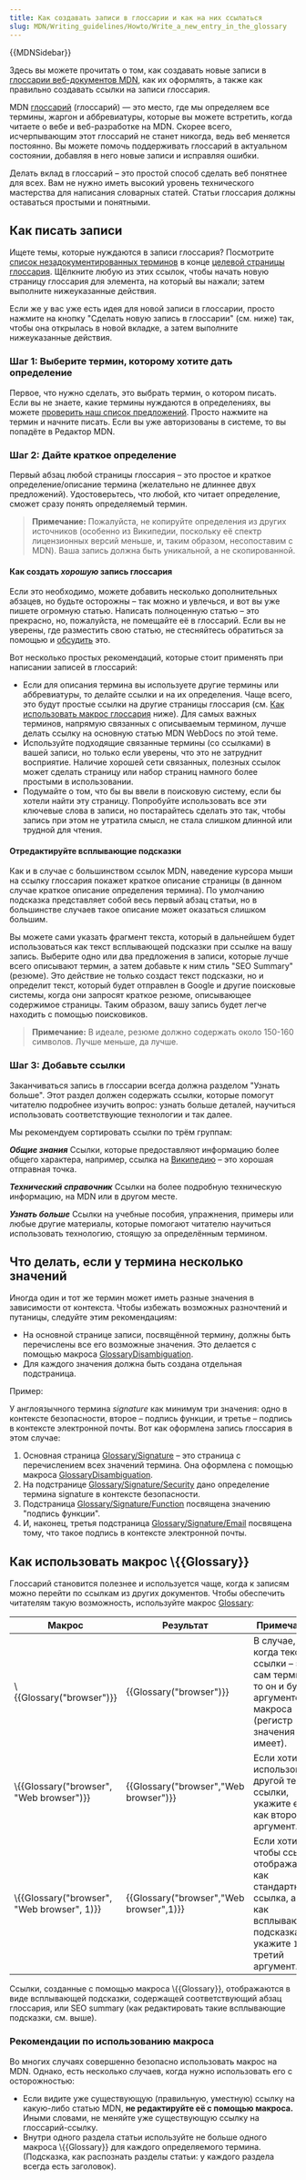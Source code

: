 ```yaml
---
title: Как создавать записи в глоссарии и как на них ссылаться
slug: MDN/Writing_guidelines/Howto/Write_a_new_entry_in_the_glossary
---
```


{{MDNSidebar}}

Здесь вы можете прочитать о том, как создавать новые записи в [глоссарии веб-документов MDN](/ru/docs/Glossary), как их оформлять, а также как правильно создавать ссылки на записи глоссария.

MDN [глоссарий](/ru/docs/Glossary) (глоссарий) — это место, где мы определяем все термины, жаргон и аббревиатуры, которые вы можете встретить, когда читаете о вебе и веб-разработке на MDN. Скорее всего, исчерпывающим этот глоссарий не станет никогда, ведь веб меняется постоянно. Вы можете помочь поддерживать глоссарий в актуальном состоянии, добавляя в него новые записи и исправляя ошибки.

Делать вклад в глоссарий – это простой способ сделать веб понятнее для всех. Вам не нужно иметь высокий уровень технического мастерства для написания словарных статей. Статьи глоссария должны оставаться простыми и понятными.

## Как писать записи

Ищете темы, которые нуждаются в записи глоссария? Посмотрите [список незадокументированных терминов](/ru/docs/Glossary#Contribute_to_the_glossary) в конце [целевой страницы глоссария](/ru/docs/Glossary). Щёлкните любую из этих ссылок, чтобы начать новую страницу глоссария для элемента, на который вы нажали; затем выполните нижеуказанные действия.

Если же у вас уже есть идея для новой записи в глоссарии, просто нажмите на кнопку "Сделать новую запись в глоссарии" (см. ниже) так, чтобы она открылась в новой вкладке, а затем выполните нижеуказанные действия.

### Шаг 1: Выберите термин, которому хотите дать определение

Первое, что нужно сделать, это выбрать термин, о котором писать. Если вы не знаете, какие термины нуждаются в определениях, вы можете [проверить наш список предложений](/ru/docs/Glossary#Contribute_to_the_glossary). Просто нажмите на термин и начните писать. Если вы уже авторизованы в системе, то вы попадёте в Редактор MDN.

### Шаг 2: Дайте краткое определение

Первый абзац любой страницы глоссария – это простое и краткое определение/описание термина (желательно не длиннее двух предложений). Удостоверьтесь, что любой, кто читает определение, сможет сразу понять определяемый термин.

> **Примечание:** Пожалуйста, не копируйте определения из других источников (особенно из Википедии, поскольку её спектр лицензионных версий меньше, и, таким образом, несопоставим с MDN). Ваша запись должна быть уникальной, а не скопированной.

#### Как создать _хорошую_ запись глоссария

Если это необходимо, можете добавить несколько дополнительных абзацев, но будьте осторожны – так можно и увлечься, и вот вы уже пишете огромную статью. Написать полноценную статью – это прекрасно, но, пожалуйста, не помещайте её в глоссарий. Если вы не уверены, где разместить свою статью, не стесняйтесь обратиться за помощью и [обсудить](/ru/docs/MDN/Community#Join_our_mailing_lists) это.

Вот несколько простых рекомендаций, которые стоит применять при написании записей в глоссарий:

- Если для описания термина вы используете другие термины или аббревиатуры, то делайте ссылки и на их определения. Чаще всего, это будут простые ссылки на другие страницы глоссария (см. [Как использовать макрос глоссария](/ru/docs/MDN/Contribute/Howto/Write_a_new_entry_in_the_Glossary#How_to_use_the_Glossary_macro) ниже). Для самых важных терминов, напрямую связанных с описываемым термином, лучше делать ссылку на основную статью MDN WebDocs по этой теме.
- Используйте подходящие связанные термины (со ссылками) в вашей записи, но только если уверены, что это не затруднит восприятие. Наличие хорошей сети связанных, полезных ссылок может сделать страницу или набор страниц намного более простыми в использовании.
- Подумайте о том, что бы вы ввели в поисковую систему, если бы хотели найти эту страницу. Попробуйте использовать все эти ключевые слова в записи, но постарайтесь сделать это так, чтобы запись при этом не утратила смысл, не стала слишком длинной или трудной для чтения.

#### Отредактируйте всплывающие подсказки

Как и в случае с большинством ссылок MDN, наведение курсора мыши на ссылку глоссария покажет краткое описание страницы (в данном случае краткое описание определения термина). По умолчанию подсказка представляет собой весь первый абзац статьи, но в большинстве случаев такое описание может оказаться слишком большим.

Вы можете сами указать фрагмент текста, который в дальнейшем будет использоваться как текст всплывающей подсказки при ссылке на вашу запись. Выберите одно или два предложения в записи, которые лучше всего описывают термин, а затем добавьте к ним стиль "SEO Summary" (резюме). Это действие не только создаст текст подсказки, но и определит текст, который будет отправлен в Google и другие поисковые системы, когда они запросят краткое резюме, описывающее содержимое страницы. Таким образом, вашу запись будет легче находить с помощью поисковиков.

> **Примечание:** В идеале, резюме должно содержать около 150-160 символов. Лучше меньше, да лучше.

### Шаг 3: Добавьте ссылки

Заканчиваться запись в глоссарии всегда должна разделом "Узнать больше". Этот раздел должен содержать ссылки, которые помогут читателю подробнее изучить вопрос: узнать больше деталей, научиться использовать соответствующие технологии и так далее.

Мы рекомендуем сортировать ссылки по трём группам:

_**Общие знания**_
Ссылки, которые предоставляют информацию более общего характера, например, ссылка на [Википедию](https://wikipedia.org/) – это хорошая отправная точка.

**_Технический справочник_**
Ссылки на более подробную техническую информацию, на MDN или в другом месте.

_**Узнать больше**_
Ссылки на учебные пособия, упражнения, примеры или любые другие материалы, которые помогают читателю научиться использовать технологию, стоящую за определённым термином.

## Что делать, если у термина несколько значений

Иногда один и тот же термин может иметь разные значения в зависимости от контекста. Чтобы избежать возможных разночтений и путаницы, следуйте этим рекомендациям:

- На основной странице записи, посвящённой термину, должны быть перечислены все его возможные значения. Это делается с помощью макроса [GlossaryDisambiguation](https://github.com/mdn/yari/blob/main/kumascript/macros/GlossaryDisambiguation.ejs).
- Для каждого значения должна быть создана отдельная подстраница.

Пример:

У англоязычного термина _signature_ как минимум три значения: одно в контексте безопасности, второе – подпись функции, и третье – подпись в контексте электронной почты. Вот как оформлена запись глоссария в этом случае:

1. Основная страница [Glossary/Signature](/ru/docs/Glossary/Signature) – это страница с перечислением всех значений термина. Она оформлена с помощью макроса [GlossaryDisambiguation](https://github.com/mdn/yari/blob/main/kumascript/macros/GlossaryDisambiguation.ejs).
2. На подстранице [Glossary/Signature/Security](/ru/docs/Glossary/Signature/Security) дано определение термина signature в контексте безопасности.
3. Подстраница [Glossary/Signature/Function](/ru/docs/Glossary/Signature/Function) посвящена значению "подпись функции".
4. И, наконец, третья подстраница [Glossary/Signature/Email](/ru/docs/Glossary/Signature/Email) посвящена тому, что такое подпись в контексте электронной почты.

## Как использовать макрос \\{{Glossary}}

Глоссарий становится полезнее и используется чаще, когда к записям можно перейти по ссылкам из других документов. Чтобы обеспечить читателям такую возможность, используйте макрос [Glossary](https://github.com/mdn/yari/blob/main/kumascript/macros/Glossary.ejs):

| Макрос                                      | Результат                               | Примечание                                                                                                                         |
| ------------------------------------------- | --------------------------------------- | ---------------------------------------------------------------------------------------------------------------------------------- |
| \\{{Glossary("browser")}}                   | {{Glossary("browser")}}                 | В случае, когда текст ссылки – это сам термин, то он и будет аргументом макроса (регистр значения не имеет).                       |
| \\{{Glossary("browser", "Web browser")}}    | {{Glossary("browser","Web browser")}}   | Если хотите использовать другой текст ссылки, укажите его как второй аргумент.                                                     |
| \\{{Glossary("browser", "Web browser", 1)}} | {{Glossary("browser","Web browser",1)}} | Если хотите, чтобы ссылка отображалась как стандартная ссылка, а не как всплывающая подсказка, то укажите `1` как третий аргумент. |

Ссылки, созданные с помощью макроса \\{{Glossary}}, отображаются в виде всплывающей подсказки, содержащей соответствующий абзац глоссария, или SEO summary (как редактировать такие всплывающие подсказки, см. выше).

### Рекомендации по использованию макроса

Во многих случаях совершенно безопасно использовать макрос на MDN. Однако, есть несколько случаев, когда нужно использовать его с осторожностью:

- Если видите уже существующую (правильную, уместную) ссылку на какую-либо статью MDN, **не редактируйте её с помощью макроса.** Иными словами, не меняйте уже существующую ссылку на глоссарий-ссылку.
- Внутри одного раздела статьи используйте не больше одного макроса \\{{Glossary}} для каждого определяемого термина. (Подсказка, как распознать разделы статьи: у каждого раздела всегда есть заголовок).
